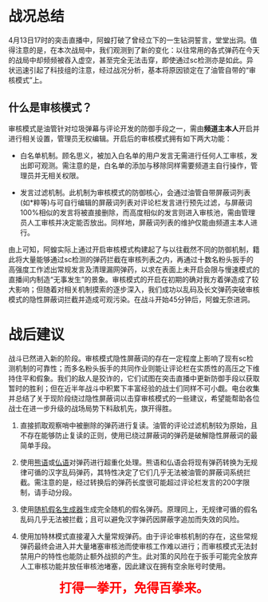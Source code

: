 # 战况总结

4月13日17时的突击直播中，阿蝗打破了曾经立下的一生钻洞誓言，堂堂出洞。值得注意的是，在本次战局中，我们观测到了新的变化：以往常用的各式弹药在今天的战局中却频频被吞入虚空，甚至完全无法击穿，即使通过sc检测亦是如此。异状迅速引起了科技组的注意，经过战况分析，基本将原因锁定在了油管自带的“审核模式”上。

## 什么是审核模式？

审核模式是油管针对垃圾弹幕与评论开发的防御手段之一，需由**频道主本人**开启并进行相关设置，管理员无权编辑。开启后的审核模式拥有如下两大功能：

- 白名单机制。顾名思义，被加入白名单的用户发言无需进行任何人工审核，发出即可观测。需注意的是，白名单的添加与移除同样需要频道主自行操作，管理员并无相关权限。

- 发言过滤机制。此机制为审核模式的防御核心，会通过油管自带屏蔽词列表(如*粹等)与可自行编辑的屏蔽词列表对评论栏发言进行预先过滤，与屏蔽词100%相似的发言将被直接删除，而高度相似的发言则进入审核池，需由管理员人工审核并决定能否放出。同样地，屏蔽词列表的维护仅能由频道主本人进行。

由上可知，阿蝗实际上通过开启审核模式构建起了与以往截然不同的防御机制，籍此将大量能够通过sc检测的弹药拦截在审核列表之内，再通过十数名粉头扳手的高强度工作滤出常规发言及清理漏网弹药，以求在表面上未开启会限与慢速模式的直播间内制造“无事发生”的景象。审核模式的开启在初期的确对我方着弹造成了较大影响；但随着对相关机制摸索的逐步深入，我们成功以乱码及长文弹药突破审核模式的隐性屏蔽词拦截并造成可观污染。在战斗开始45分钟后，阿蝗无奈进洞。

# 战后建议

战斗已然进入新的阶段。审核模式隐性屏蔽词的存在一定程度上影响了现有sc检测机制的可靠性；而多名粉头扳手的共同作业则能让评论栏在实质性的高压之下维持住平和假象。我们的敌人是狡诈的，它们试图在突击直播中更新防御手段以获取暂时的胜利；但在近半年战斗中积累下丰富经验的战士们同样不可小觑。电台收集并总结了关于现阶段绕过隐性屏蔽词以击穿审核模式的一些建议，希望能帮助各位战士在进一步升级的战场局势下料敌机先，旗开得胜。

1. 直接抓取观察哨中被删除的弹药进行复读。油管的评论过滤机制较为原始，且不存在能够防止复读的正则，使用已绕过屏蔽词的弹药是破解隐性屏蔽词的最简单手段。

2. 使用[熊语](http://hi.pcmoe.net/)或[仏语](http://www.keyfc.net/bbs/tools/tudoucode.aspx)对弹药进行超重化处理。熊语和仏语会将现有弹药转换为无规律可循的汉字乱码弹药，其特性决定了它们几乎无法被油管的屏蔽词系统拦截。需注意的是，经过转换后的弹药长度很可能超过评论栏发言的200字限制，请手动分段。

3. 使用[随机假名生成器](http://jsrun.net/Cf3Kp)生成完全随机的假名弹药。原理同上，无规律可循的假名乱码几乎无法被拦截；且可以避免汉字弹药因屏蔽字追加而失效的风险。

4. 使用加特林模式直接灌入大量常规弹药。由于评论审核机制的存在，这些常规弹药最终会进入并大量堵塞审核池而使审核工作难以进行；而审核模式无法封禁用户的特性也能防止额外战损的产生。此对策的风险在于扳手可能完全放弃人工审核功能并放任审核池堵塞，因此建议在拥有空余账号时使用。





<div style="color:red;font-weight:bolder;font-size:25px;text-align:center">
打得一拳开，免得百拳来。
</div>